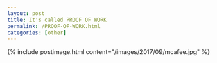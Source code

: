 ```yaml
---
layout: post
title: It's called PROOF OF WORK
permalink: /PROOF-OF-WORK.html
categories: [other]
---
```


{% include postimage.html content="/images/2017/09/mcafee.jpg" %}
